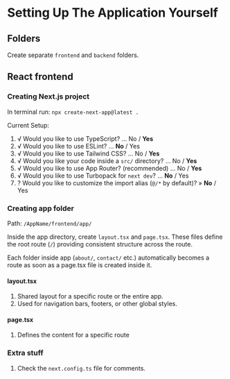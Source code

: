 # Setting Up The Application Yourself
## Folders
Create separate ``frontend`` and ``backend`` folders.

## React frontend
### Creating Next.js project
In terminal run: ``npx create-next-app@latest .``


Current Setup:

1. √ Would you like to use TypeScript? ... No / **Yes**
2. √ Would you like to use ESLint? ... **No** / Yes
3. √ Would you like to use Tailwind CSS? ... No / **Yes**
4. √ Would you like your code inside a `src/` directory? ... No / **Yes**
5. √ Would you like to use App Router? (recommended) ... No / **Yes**
6. √ Would you like to use Turbopack for `next dev`? ... **No** / Yes
7. ? Would you like to customize the import alias (`@/*` by default)? » **No** / Yes


### Creating app folder
Path: ``/AppName/frontend/app/``

Inside the app directory, create ``layout.tsx`` and ``page.tsx``.
These files define the root route (``/``) providing consistent structure across the route.

Each folder inside app (``about/``, ``contact/`` etc.) automatically becomes a route as soon as a page.tsx file
is created inside it.

#### layout.tsx
1. Shared layout for a specific route or the entire app.
2. Used for navigation bars, footers, or other global styles.

#### page.tsx
1. Defines the content for a specific route



### Extra stuff
1. Check the ``next.config.ts`` file for comments.





